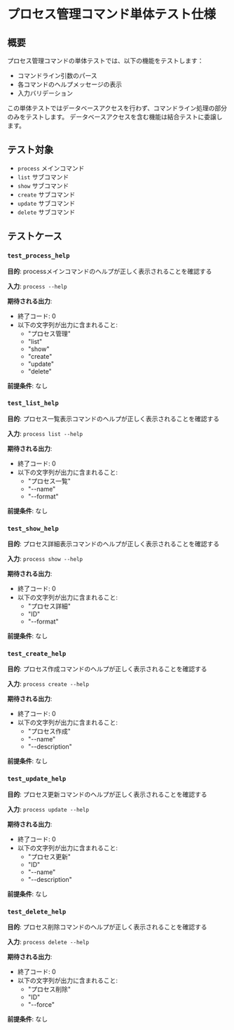 # プロセス管理コマンド単体テスト仕様

## 概要

プロセス管理コマンドの単体テストでは、以下の機能をテストします：

- コマンドライン引数のパース
- 各コマンドのヘルプメッセージの表示
- 入力バリデーション

この単体テストではデータベースアクセスを行わず、コマンドライン処理の部分のみをテストします。
データベースアクセスを含む機能は結合テストに委譲します。

## テスト対象

- `process` メインコマンド
- `list` サブコマンド
- `show` サブコマンド
- `create` サブコマンド
- `update` サブコマンド
- `delete` サブコマンド

## テストケース

### `test_process_help`

**目的**: processメインコマンドのヘルプが正しく表示されることを確認する

**入力**: `process --help`

**期待される出力**:
- 終了コード: 0
- 以下の文字列が出力に含まれること:
  - "プロセス管理"
  - "list"
  - "show"
  - "create"
  - "update"
  - "delete"

**前提条件**: なし

### `test_list_help`

**目的**: プロセス一覧表示コマンドのヘルプが正しく表示されることを確認する

**入力**: `process list --help`

**期待される出力**:
- 終了コード: 0
- 以下の文字列が出力に含まれること:
  - "プロセス一覧"
  - "--name"
  - "--format"

**前提条件**: なし

### `test_show_help`

**目的**: プロセス詳細表示コマンドのヘルプが正しく表示されることを確認する

**入力**: `process show --help`

**期待される出力**:
- 終了コード: 0
- 以下の文字列が出力に含まれること:
  - "プロセス詳細"
  - "ID"
  - "--format"

**前提条件**: なし

### `test_create_help`

**目的**: プロセス作成コマンドのヘルプが正しく表示されることを確認する

**入力**: `process create --help`

**期待される出力**:
- 終了コード: 0
- 以下の文字列が出力に含まれること:
  - "プロセス作成"
  - "--name"
  - "--description"

**前提条件**: なし

### `test_update_help`

**目的**: プロセス更新コマンドのヘルプが正しく表示されることを確認する

**入力**: `process update --help`

**期待される出力**:
- 終了コード: 0
- 以下の文字列が出力に含まれること:
  - "プロセス更新"
  - "ID"
  - "--name"
  - "--description"

**前提条件**: なし

### `test_delete_help`

**目的**: プロセス削除コマンドのヘルプが正しく表示されることを確認する

**入力**: `process delete --help`

**期待される出力**:
- 終了コード: 0
- 以下の文字列が出力に含まれること:
  - "プロセス削除"
  - "ID"
  - "--force"

**前提条件**: なし 